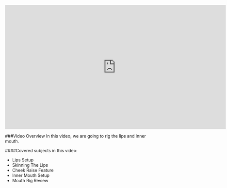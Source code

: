 <iframe width="728" height="409.5" src="https://www.youtube.com/embed/5pH3fga9ycM" frameborder="0" allow="accelerometer; autoplay; clipboard-write; encrypted-media; gyroscope; picture-in-picture" allowfullscreen></iframe>

###Video Overview
<font>
In this video, we are going to rig the lips and inner mouth.
</font>

####Covered subjects in this video:
* Lips Setup
* Skinning The Lips
* Cheek Raise Feature
* Inner Mouth Setup
* Mouth Rig Review